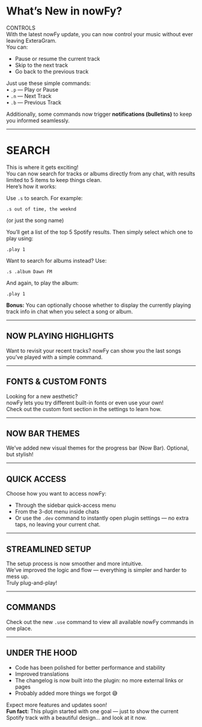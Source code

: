
# What’s New in nowFy?

CONTROLS  
With the latest nowFy update, you can now control your music without ever leaving ExteraGram.  
You can:  
- Pause or resume the current track  
- Skip to the next track  
- Go back to the previous track  

Just use these simple commands:  
• `.p` — Play or Pause  
• `.n` — Next Track  
• `.b` — Previous Track  

Additionally, some commands now trigger **notifications (bulletins)** to keep you informed seamlessly.

---

# SEARCH  
This is where it gets exciting!  
You can now search for tracks or albums directly from any chat, with results limited to 5 items to keep things clean.  
Here’s how it works:

Use `.s` to search. For example:  
```
.s out of time, the weeknd
```
(or just the song name)

You’ll get a list of the top 5 Spotify results. Then simply select which one to play using:  
```
.play 1
```

Want to search for albums instead? Use:  
```
.s .album Dawn FM
```
And again, to play the album:  
```
.play 1
```

**Bonus:** You can optionally choose whether to display the currently playing track info in chat when you select a song or album.

---

## NOW PLAYING HIGHLIGHTS  
Want to revisit your recent tracks? nowFy can show you the last songs you’ve played with a simple command.

---

## FONTS & CUSTOM FONTS  
Looking for a new aesthetic?  
nowFy lets you try different built-in fonts or even use your own!  
Check out the custom font section in the settings to learn how.

---

## NOW BAR THEMES  
We’ve added new visual themes for the progress bar (Now Bar). Optional, but stylish!

---

## QUICK ACCESS  
Choose how you want to access nowFy:  
- Through the sidebar quick-access menu  
- From the 3-dot menu inside chats  
- Or use the `.dev` command to instantly open plugin settings — no extra taps, no leaving your current chat.

---

## STREAMLINED SETUP  
The setup process is now smoother and more intuitive.  
We’ve improved the logic and flow — everything is simpler and harder to mess up.  
Truly plug-and-play!

---

## COMMANDS  
Check out the new `.use` command to view all available nowFy commands in one place.

---

## UNDER THE HOOD  
- Code has been polished for better performance and stability  
- Improved translations  
- The changelog is now built into the plugin: no more external links or pages  
- Probably added more things we forgot 😅  

Expect more features and updates soon!  
**Fun fact:** This plugin started with one goal — just to show the current Spotify track with a beautiful design... and look at it now.
